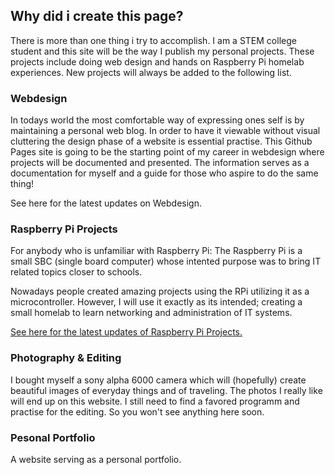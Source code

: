 ## Why did i create this page?

There is more than one thing i try to accomplish. I am a STEM college student and this site will be the way I publish my personal projects. These projects include doing web design and hands on Raspberry Pi homelab experiences. New projects will always be added to the following list.

### Webdesign
In todays world the most comfortable way of expressing ones self is by maintaining a personal web blog. In order to have it viewable without visual cluttering the design phase of a website is essential practise. This Github Pages site is going to be the starting point of my career in webdesign where projects will be documented and presented. The information serves as a documentation for myself and a guide for those who aspire to do the same thing!

See here for the latest updates on Webdesign.

### Raspberry Pi Projects
For anybody who is unfamiliar with Raspberry Pi:
The Raspberry Pi is a small SBC (single board computer) whose intented purpose was to bring IT related topics closer to schools.

Nowadays people created amazing projects using the RPi utilizing it as a microcontroller. However, I will use it exactly as its intended; creating a small homelab to learn networking and administration of IT systems.

[See here for the latest updates of Raspberry Pi Projects.](RpiProject.md)

### Photography & Editing
I bought myself a sony alpha 6000 camera which will (hopefully) create beautiful images of everyday things and of traveling. The photos I really like will end up on this website. I still need to find a favored programm and practise for the editing. So you won't see anything here soon.

### Pesonal Portfolio
A website serving as a personal portfolio.  

